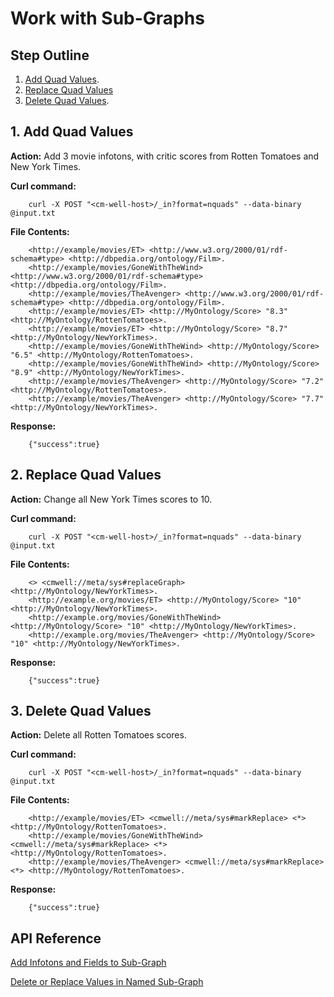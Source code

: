 # Work with Sub-Graphs

## Step Outline

1. [Add Quad Values](#hdr1).
2. [Replace Quad Values](#hdr2)
3. [Delete Quad Values](#hdr3).

<a name="hdr1"></a>
## 1. Add Quad Values

**Action:** Add 3 movie infotons, with critic scores from Rotten Tomatoes and New York Times.

**Curl command:**

```
    curl -X POST "<cm-well-host>/_in?format=nquads" --data-binary @input.txt
```

**File Contents:**

```
    <http://example/movies/ET> <http://www.w3.org/2000/01/rdf-schema#type> <http://dbpedia.org/ontology/Film>.
    <http://example/movies/GoneWithTheWind> <http://www.w3.org/2000/01/rdf-schema#type> <http://dbpedia.org/ontology/Film>.
    <http://example/movies/TheAvenger> <http://www.w3.org/2000/01/rdf-schema#type> <http://dbpedia.org/ontology/Film>.
    <http://example/movies/ET> <http://MyOntology/Score> "8.3" <http://MyOntology/RottenTomatoes>.
    <http://example/movies/ET> <http://MyOntology/Score> "8.7" <http://MyOntology/NewYorkTimes>.
    <http://example/movies/GoneWithTheWind> <http://MyOntology/Score> "6.5" <http://MyOntology/RottenTomatoes>.
    <http://example/movies/GoneWithTheWind> <http://MyOntology/Score> "8.9" <http://MyOntology/NewYorkTimes>.
    <http://example/movies/TheAvenger> <http://MyOntology/Score> "7.2" <http://MyOntology/RottenTomatoes>.
    <http://example/movies/TheAvenger> <http://MyOntology/Score> "7.7" <http://MyOntology/NewYorkTimes>.
```
  
**Response:**

```
    {"success":true}
```
   
<a name="hdr2"></a>
## 2. Replace Quad Values

**Action:** Change all New York Times scores to 10.

**Curl command:**

```
    curl -X POST "<cm-well-host>/_in?format=nquads" --data-binary @input.txt
```

**File Contents:**

```
    <> <cmwell://meta/sys#replaceGraph> <http://MyOntology/NewYorkTimes>. 
    <http://example.org/movies/ET> <http://MyOntology/Score> "10" <http://MyOntology/NewYorkTimes>.
    <http://example.org/movies/GoneWithTheWind> <http://MyOntology/Score> "10" <http://MyOntology/NewYorkTimes>.
    <http://example.org/movies/TheAvenger> <http://MyOntology/Score> "10" <http://MyOntology/NewYorkTimes>.
```

**Response:**

```
    {"success":true}
```
   
<a name="hdr3"></a>
## 3. Delete Quad Values

**Action:** Delete all Rotten Tomatoes scores.

**Curl command:**

```
    curl -X POST "<cm-well-host>/_in?format=nquads" --data-binary @input.txt
```

**File Contents:**

```
    <http://example/movies/ET> <cmwell://meta/sys#markReplace> <*> <http://MyOntology/RottenTomatoes>.
    <http://example/movies/GoneWithTheWind> <cmwell://meta/sys#markReplace> <*> <http://MyOntology/RottenTomatoes>.
    <http://example/movies/TheAvenger> <cmwell://meta/sys#markReplace> <*> <http://MyOntology/RottenTomatoes>.
```
    
**Response:**

```
    {"success":true}
```

## API Reference

[Add Infotons and Fields to Sub-Graph](../../APIReference/Update/API.Update.AddInfotonsAndFieldsToSubGraph.md)

[Delete or Replace Values in Named Sub-Graph](../../APIReference/Update/API.Update.DeleteOrReplaceValuesInNamedSubGraph.md)

